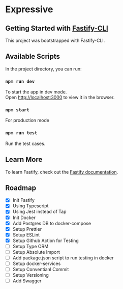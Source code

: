 # Expressive

## Getting Started with [Fastify-CLI](https://www.npmjs.com/package/fastify-cli)
This project was bootstrapped with Fastify-CLI.

## Available Scripts

In the project directory, you can run:

### `npm run dev`

To start the app in dev mode.\
Open [http://localhost:3000](http://localhost:3000) to view it in the browser.

### `npm start`

For production mode

### `npm run test`

Run the test cases.

## Learn More

To learn Fastify, check out the [Fastify documentation](https://www.fastify.io/docs/latest/).

## Roadmap
- [x] Init Fastify
- [x] Using Typescript
- [x] Using Jest instead of Tap
- [x] Init Docker
- [x] Add Postgres DB to docker-compose
- [x] Setup Prettier
- [x] Setup ESLint
- [x] Setup Github Action for Testing
- [ ] Setup Type ORM
- [ ] Setup Absolute Import
- [ ] Add package.json script to run testing in docker
- [ ] Setup docker-services
- [ ] Setup Conventianl Commit
- [ ] Setup Versioning
- [ ] Add Swagger

